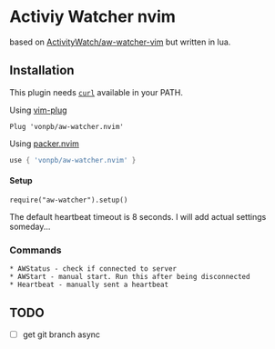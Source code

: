 # Activiy Watcher nvim

based on [ActivityWatch/aw-watcher-vim](https://github.com/ActivityWatch/aw-watcher-vim) but written in lua.

## Installation

This plugin needs [`curl`](https://github.com/curl/curl) available in your PATH.

Using [vim-plug](https://github.com/junegunn/vim-plug)

```viml
Plug 'vonpb/aw-watcher.nvim'
```

Using [packer.nvim](https://github.com/wbthomason/packer.nvim)

```lua
use { 'vonpb/aw-watcher.nvim' }
```

#### Setup

```
require("aw-watcher").setup()
```
The default heartbeat timeout is 8 seconds. I will add actual settings someday...

### Commands

```
* AWStatus - check if connected to server
* AWStart - manual start. Run this after being disconnected
* Heartbeat - manually sent a heartbeat
```


## TODO

- [ ] get git branch async
